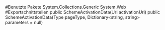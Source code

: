 #Benutzte Pakete
System.Collections.Generic
System.Web
#Exportschnittstellen
public SchemeActivationData(Uri activationUri)
public SchemeActivationData(Type pageType, Dictionary<string, string> parameters = null)
